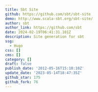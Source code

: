 ```yaml
---
title: Sbt Site
github: https://github.com/sbt/sbt-site
demo: http://www.scala-sbt.org/sbt-site/
author: sbt
author_link: https://github.com/sbt
date: 2024-02-19T06:41:31.101Z
description: Site generation for sbt
ssg:
  - Hugo
css: []
cms: []
category: []
draft: false
publish_date: '2012-05-16T15:10:10Z'
update_date: '2023-05-14T18:47:35Z'
github_star: 175
github_fork: 76
---
```

